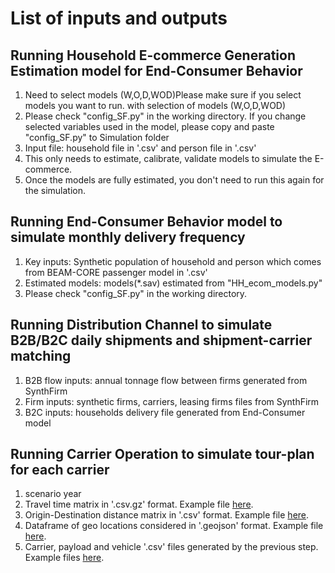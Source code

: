 # List of inputs and outputs
## Running Household E-commerce Generation Estimation model for End-Consumer Behavior
1. Need to select models (W,O,D,WOD)Please make sure if you select models you want to run. with selection of models (W,O,D,WOD)
2. Please check "config_SF.py" in the working directory. If you change selected variables used in the model, please copy and paste "config_SF.py" to Simulation folder
3. Input file: household file in '.csv' and person file in '.csv'
4. This only needs to estimate, calibrate, validate models to simulate the E-commerce.
5. Once the models are fully estimated, you don't need to run this again for the simulation.

## Running End-Consumer Behavior model to simulate monthly delivery frequency
1. Key inputs: Synthetic population of household and person which comes from BEAM-CORE passenger model in '.csv'
2. Estimated models: models(*.sav) estimated from "HH_ecom_models.py"
3. Please check "config_SF.py" in the working directory.

## Running Distribution Channel to simulate B2B/B2C daily shipments and shipment-carrier matching
1. B2B flow inputs: annual tonnage flow between firms generated from SynthFirm
2. Firm inputs: synthetic firms, carriers, leasing firms files from SynthFirm
3. B2C inputs:  households delivery file generated from End-Consumer model


## Running Carrier Operation to simulate tour-plan for each carrier
1. scenario year
2. Travel time matrix in '.csv.gz' format. Example file [here](https://github.com/NREL/FRISM/blob/open-source/Example_Data/Sim_inputs/Geo_data/tt_df_cbg.csv.gz).
3. Origin-Destination distance matrix in '.csv' format. Example file [here](https://github.com/NREL/FRISM/blob/open-source/Example_Data/Sim_inputs/Geo_data/Austin_od_dist.csv.zip).
4. Dataframe of geo locations considered in '.geojson' format. Example file [here](https://github.com/NREL/FRISM/blob/open-source/Example_Data/Sim_inputs/Geo_data/Austin_freight_centroids.geojson).
5. Carrier, payload and vehicle '.csv' files generated by the previous step. Example files [here](https://github.com/NREL/FRISM/tree/open-source/Example_Data/Sim_outputs/Shipment2Fleet/2030).
